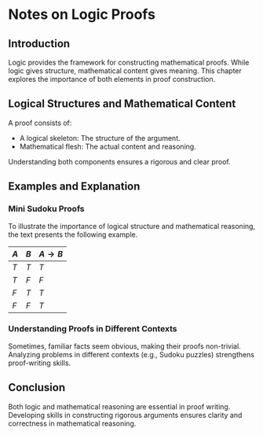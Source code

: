 # Notes on Logic Proofs

## Introduction
Logic provides the framework for constructing mathematical proofs. While logic gives structure, mathematical content gives meaning. This chapter explores the importance of both elements in proof construction.

## Logical Structures and Mathematical Content
A proof consists of:
- A logical skeleton: The structure of the argument.
- Mathematical flesh: The actual content and reasoning.

Understanding both components ensures a rigorous and clear proof.

## Examples and Explanation

### Mini Sudoku Proofs
To illustrate the importance of logical structure and mathematical reasoning, the text presents the following example.

| $A$ | $B$ | $A \rightarrow B$ |
| --- | --- | ------------------ |
| $T$ | $T$ | $T$                |
| $T$ | $F$ | $F$                |
| $F$ | $T$ | $T$                |
| $F$ | $F$ | $T$                |


### Understanding Proofs in Different Contexts
Sometimes, familiar facts seem obvious, making their proofs non-trivial. Analyzing problems in different contexts (e.g., Sudoku puzzles) strengthens proof-writing skills.

## Conclusion
Both logic and mathematical reasoning are essential in proof writing. Developing skills in constructing rigorous arguments ensures clarity and correctness in mathematical reasoning.
